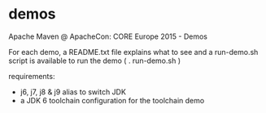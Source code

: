 # demos
Apache Maven @ ApacheCon: CORE Europe 2015 - Demos

For each demo, a README.txt file explains what to see and a run-demo.sh script is available
to run the demo ( . run-demo.sh )

requirements:
 - j6, j7, j8 & j9 alias to switch JDK
 - a JDK 6 toolchain configuration for the toolchain demo
